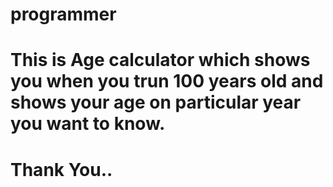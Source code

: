 # programmer
# This is Age calculator which shows you when you trun 100 years old and shows your age on particular year you want to know.
# Thank You..
